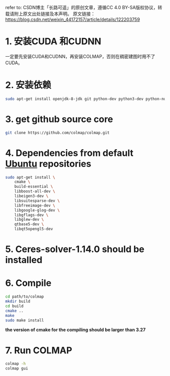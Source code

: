 refer to: CSDN博主「长路可遥」的原创文章，遵循CC 4.0 BY-SA版权协议，转载请附上原文出处链接及本声明。
原文链接：https://blog.csdn.net/weixin_44172157/article/details/122203759

# 1. 安装CUDA 和CUDNN

一定要先安装CUDA和CUDNN，再安装COLMAP，否则在稠密建图时用不了CUDA。

# 2. 安装依赖
```bash
sudo apt-get install openjdk-8-jdk git python-dev python3-dev python-numpy python3-numpy python-six python3-six build-essential python-pip python3-pip python-virtualenv swig python-wheel python3-wheel libcurl3-dev libcupti-dev
```

# 3. get github source core
```bash
git clone https://github.com/colmap/colmap.git

```

# 4. Dependencies from default [Ubuntu](https://so.csdn.net/so/search?q=Ubuntu&spm=1001.2101.3001.7020) repositories
```bash
sudo apt-get install \
    cmake \
    build-essential \
    libboost-all-dev \
    libeigen3-dev \
    libsuitesparse-dev \
    libfreeimage-dev \
    libgoogle-glog-dev \
    libgflags-dev \
    libglew-dev \
    qtbase5-dev \
    libqt5opengl5-dev
```

# 5. Ceres-solver-1.14.0 should be installed
# 6. Compile
```bash
cd path/to/colmap
mkdir build
cd build
cmake ..
make
sudo make install
```
**the version of cmake for the compiling should be larger than 3.27**

# 7. Run COLMAP
```bash
colmap -h
colmap gui
```


